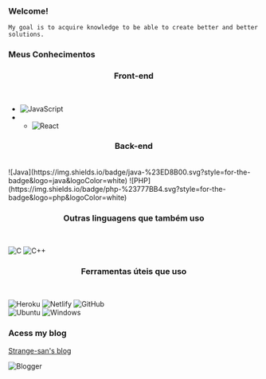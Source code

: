 ### Welcome!

```
My goal is to acquire knowledge to be able to create better and better solutions.
```

### Meus Conhecimentos

<h3 align="center">
  Front-end
</h3>
<br>

- ![JavaScript](https://img.shields.io/badge/javascript-%23323330.svg?style=for-the-badge&logo=javascript&logoColor=%23F7DF1E)
- - ![React](https://img.shields.io/badge/react-%2320232a.svg?style=for-the-badge&logo=react&logoColor=%2361DAFB)

<h3 align="center">
  Back-end
</h3>
<br>
![Java](https://img.shields.io/badge/java-%23ED8B00.svg?style=for-the-badge&logo=java&logoColor=white)
![PHP](https://img.shields.io/badge/php-%23777BB4.svg?style=for-the-badge&logo=php&logoColor=white)

<h3 align="center">
  Outras linguagens que também uso
</h3>
<br>

![C](https://img.shields.io/badge/c-%2300599C.svg?style=for-the-badge&logo=c&logoColor=white)
![C++](https://img.shields.io/badge/c++-%2300599C.svg?style=for-the-badge&logo=c%2B%2B&logoColor=white)

<h3 align="center">
  Ferramentas úteis que uso
</h3>
<br>

![Heroku](https://img.shields.io/badge/heroku-%23430098.svg?style=for-the-badge&logo=heroku&logoColor=white)
![Netlify](https://img.shields.io/badge/netlify-%23000000.svg?style=for-the-badge&logo=netlify&logoColor=#00C7B7)
![GitHub](https://img.shields.io/badge/github-%23121011.svg?style=for-the-badge&logo=github&logoColor=white)
<br>
![Ubuntu](https://img.shields.io/badge/Ubuntu-E95420?style=for-the-badge&logo=ubuntu&logoColor=white)
![Windows](https://img.shields.io/badge/Windows-0078D6?style=for-the-badge&logo=windows&logoColor=white)

### Acess my blog

<a href="http://strangesan.blogspot.com">Strange-san's blog</a>

![Blogger](https://img.shields.io/badge/Blogger-FF5722?style=for-the-badge&logo=blogger&logoColor=white)
